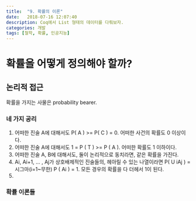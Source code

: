 ```yaml
---
title:  "9. 확률의 이론"
date:   2018-07-16 12:07:40
description: Coq에서 List 형태의 데이터를 다뤄보자.
categories: 개발
tags: [철학, 확률, 인공지능]
---
```

# 확률을 어떻게 정의해야 할까?

## 논리적 접근
확률을 가지는 사물은 probability bearer.

### 네 가지 공리
1. 어떠한 진술 A에 대해서도 P( A ) >= P( C ) = 0. 어떠한 사건의 확률도 0 이상이다.
2. 어떠한 진술 A에 대해서도 1 = P ( T ) >= P ( A ). 어떠한 확률도 1 이하이다.
3. 어떠한 진술 A, B에 대해서도, 둘이 논리적으로 동치라면, 같은 확률을 가진다.
4. Ai, Ai+1, ... , Aj가 상호배제적인 진술들의, 헤아릴 수 있는 나열이라면 P( U iAj ) = 시그마(i=1~무한) P ( Ai ) = 1. 모든 경우의 확률을 다 더헤서 1이 된다.
5.

### 확률 이론들